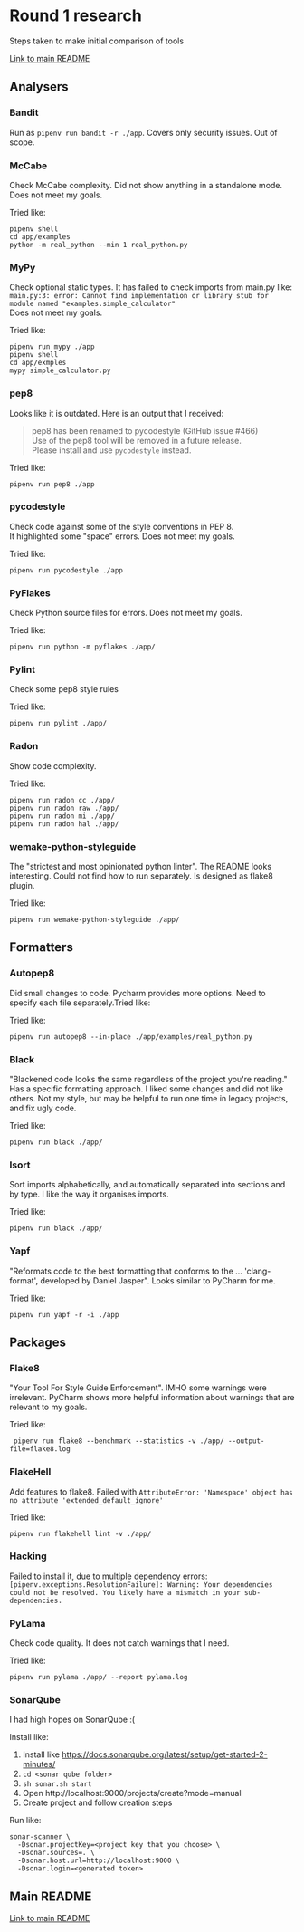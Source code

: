 # Round 1 research

Steps taken to make initial comparison of tools

[Link to main README](https://github.com/alex-d-bondarev/check-python-static-code-analysis#first-round-summary)

## Analysers

### Bandit

Run as `pipenv run bandit -r ./app`. Covers only security issues. Out of scope.

### McCabe

Check McCabe complexity. Did not show anything in a standalone mode. Does not meet my
goals.

Tried like:
```shell
pipenv shell
cd app/examples
python -m real_python --min 1 real_python.py
```

### MyPy

Check optional static types. It has failed to check imports from main.py like:
`main.py:3: error: Cannot find implementation or library stub for module named "examples.simple_calculator"`  
Does not meet my goals.

Tried like:
```shell
pipenv run mypy ./app 
pipenv shell
cd app/exmples
mypy simple_calculator.py 
```

### pep8

Looks like it is outdated. Here is an output that I received:

> pep8 has been renamed to pycodestyle (GitHub issue #466)  
> Use of the pep8 tool will be removed in a future release.  
> Please install and use `pycodestyle` instead.

Tried like:
```shell
pipenv run pep8 ./app
```

### pycodestyle

Check code against some of the style conventions in PEP 8.  
It highlighted some "space" errors. Does not meet my goals.

Tried like:
```shell
pipenv run pycodestyle ./app
```

### PyFlakes

Check Python source files for errors. Does not meet my goals.

Tried like:
```shell
pipenv run python -m pyflakes ./app/
```

### Pylint

Check some pep8 style rules

Tried like:
```shell
pipenv run pylint ./app/
```

### Radon

Show code complexity.

Tried like:
```shell
pipenv run radon cc ./app/
pipenv run radon raw ./app/
pipenv run radon mi ./app/
pipenv run radon hal ./app/
```

### wemake-python-styleguide

The "strictest and most opinionated python linter". The README looks interesting.
Could not find how to run separately. Is designed as flake8 plugin.

Tried like:
```shell
pipenv run wemake-python-styleguide ./app/
```

## Formatters

### Autopep8

Did small changes to code. Pycharm provides more options. 
Need to specify each file separately.Tried like:

Tried like:
```shell
pipenv run autopep8 --in-place ./app/examples/real_python.py
```

### Black

"Blackened code looks the same regardless of the project you're reading."
Has a specific formatting approach. 
I liked some changes and did not like others. 
Not my style, but may be helpful to run one time in legacy projects,
and fix ugly code. 

Tried like:
```shell
pipenv run black ./app/
```

### Isort

Sort imports alphabetically, and automatically separated into sections and by type.
I like the way it organises imports.

Tried like:
```shell
pipenv run black ./app/
```

### Yapf

"Reformats code to the best formatting that conforms to the ... 
'clang-format', developed by Daniel Jasper". Looks similar to PyCharm for me.

Tried like:
```shell
pipenv run yapf -r -i ./app
```

## Packages

### Flake8

"Your Tool For Style Guide Enforcement".
IMHO some warnings were irrelevant. 
PyCharm shows more helpful information about warnings that are relevant to 
my goals. 

Tried like:
```shell
 pipenv run flake8 --benchmark --statistics -v ./app/ --output-file=flake8.log
```

### FlakeHell

Add features to flake8. Failed with `AttributeError: 'Namespace' object has no attribute 'extended_default_ignore'`

Tried like:
```shell
pipenv run flakehell lint -v ./app/
```

### Hacking

Failed to install it, due to multiple dependency errors:
`[pipenv.exceptions.ResolutionFailure]: Warning: Your dependencies could not be resolved. You likely have a mismatch in your sub-dependencies.`

### PyLama

Check code quality. It does not catch warnings that I need.

Tried like:
```shell
pipenv run pylama ./app/ --report pylama.log
```

### SonarQube

I had high hopes on SonarQube :(

Install like:
1. Install like https://docs.sonarqube.org/latest/setup/get-started-2-minutes/
1. `cd <sonar qube folder>`
1. `sh sonar.sh start`
1. Open http://localhost:9000/projects/create?mode=manual
1. Create project and follow creation steps

Run like:
```shell
sonar-scanner \
  -Dsonar.projectKey=<project key that you choose> \
  -Dsonar.sources=. \
  -Dsonar.host.url=http://localhost:9000 \
  -Dsonar.login=<generated token>
```

## Main README

[Link to main README](https://github.com/alex-d-bondarev/check-python-static-code-analysis#first-round-summary)
